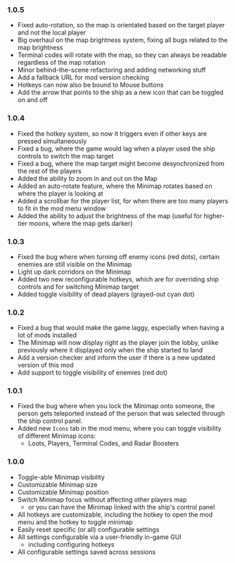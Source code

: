 
### 1.0.5

- Fixed auto-rotation, so the map is orientated based on the target player and not 
the local player
- Big overhaul on the map brightness system, fixing all bugs related to the map 
brightness
- Terminal codes will rotate with the map, so they can always be readable 
regardless of the map rotation
- Minor behind-the-scene refactoring and adding networking stuff
- Add a fallback URL for mod version checking
- Hotkeys can now also be bound to Mouse buttons
- Add the arrow that points to the ship as a new icon that can be toggled on 
and off


### 1.0.4

- Fixed the hotkey system, so now it triggers even if other keys are pressed 
simultaneously
- Fixed a bug, where the game would lag when a player used the ship controls 
to switch the map target
- Fixed a bug, where the map target might become desynchronized from the rest 
of the players
- Added the ability to zoom in and out on the Map
- Added an auto-rotate feature, where the Minimap rotates based on where 
the player is looking at
- Added a scrollbar for the player list, for when there are too many players 
to fit in the mod menu window
- Added the ability to adjust the brightness of the map (useful for higher-tier 
moons, where the map gets darker)


### 1.0.3

- Fixed the bug where when turning off enemy icons (red dots), certain enemies 
are still visible on the Minimap
- Light up dark corridors on the Minimap
- Added two new reconfigurable hotkeys, which are for overriding ship controls 
and for switching Minimap target
- Added toggle visibility of dead players (grayed-out cyan dot)


### 1.0.2

- Fixed a bug that would make the game laggy, especially when having a lot of 
mods installed
- The Minimap will now display right as the player join the lobby, unlike
previously where it displayed only when the ship started to land
- Add a version checker and inform the user if there is a new updated version 
of this mod
- Add support to toggle visibility of enemies (red dot)


### 1.0.1

- Fixed the bug where when you lock the Minimap onto someone, the person gets 
teleported instead of the person that was selected through the ship control 
panel.
- Added new `Icons` tab in the mod menu, where you can toggle visibility of 
different Minimap icons:
    - Loots, Players, Terminal Codes, and Radar Boosters


### 1.0.0

- Toggle-able Minimap visibility
- Customizable Minimap size
- Customizable Minimap position
- Switch Minimap focus without affecting other players map
    - or you can have the Minimap linked with the ship's control panel
- All hotkeys are customizable, including the hotkey to open the mod menu and 
the hotkey to toggle minimap
- Easily reset specific (or all) configurable settings
- All settings configurable via a user-friendly in-game GUI
    - including configuring hotkeys
- All configurable settings saved across sessions
